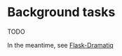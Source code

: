 # Background tasks

TODO

In the meantime, see [Flask-Dramatiq](https://flask-dramatiq.readthedocs.io)